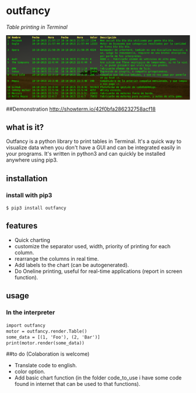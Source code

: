 # outfancy
*Table printing in Terminal*

<img src='examples/chart_auto.png'>

##Demonstration
http://showterm.io/42f0bfa286232758acf18

## what is it?
Outfancy is a python library to print tables in Terminal. It's a quick way to visualize data when you don't have a GUI and can be integrated easily in your programs. It's written in python3 and can quickly be installed anywhere using pip3.

## installation
### install with pip3
```
$ pip3 install outfancy
```

## features

- Quick charting 
- customize the separator used, width, priority of printing for each column.
- rearrange the columns in real time.
- Add labels to the chart (can be autogenerated).
- Do Oneline printing, useful for real-time applications (report in screen function).

## usage
### In the interpreter
```
import outfancy
motor = outfancy.render.Table()
some_data = [(1, 'Foo'), (2, 'Bar')]
print(motor.render(some_data))
```

##to do (Colaboration is welcome)
- Translate code to english.
- color option.
- Add basic chart function (in the folder code_to_use i have some code found in internet that can be used to that functions).
